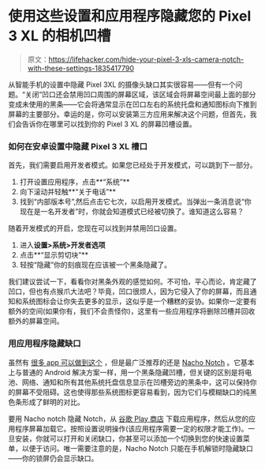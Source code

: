 # 使用这些设置和应用程序隐藏您的 Pixel 3 XL 的相机凹槽

> 原文：<https://lifehacker.com/hide-your-pixel-3-xls-camera-notch-with-these-settings-1835417790>

从智能手机的设置中隐藏 Pixel 3XL 的摄像头缺口其实很容易——但有一个问题。“关闭”凹口还会禁用凹口周围的屏幕区域，该区域会将屏幕空间最上面的部分变成未使用的黑条——它会将通常显示在凹口左右的系统托盘和通知图标向下推到屏幕的主要部分。幸运的是，你可以安装第三方应用来解决这个问题，但首先，我们会告诉你在哪里可以找到你的 Pixel 3 XL 的屏幕凹槽设置。



### **如何在安卓设置中隐藏 Pixel 3 XL 槽口**

首先，我们需要启用开发者模式。如果您已经处于开发模式，可以跳到下一部分。

1.  打开设置应用程序，点击**“系统”**
2.  向下滚动并轻触**“关于电话”**
3.  找到“内部版本号”,然后点击它七次，以启用开发模式。当弹出一条消息说“你现在是一名开发者”时，你就会知道模式已经被切换了。谁知道这么容易？

随着开发模式的开启，您现在可以找到并禁用凹口设置。

1.  进入**设置>系统>开发者选项**
2.  点击**“显示剪切块”**
3.  轻按“隐藏”你的刻痕现在应该被一个黑条隐藏了。

我们建议尝试一下，看看你对黑条外观的感觉如何。不可怕，平心而论，肯定藏了凹口，但也有点猴爪大法吧？毕竟，凹口很烦人，因为它侵入了你的屏幕，而且通知和系统图标会让你失去更多的显示，这似乎是一个糟糕的妥协。如果你一定要有额外的空间(如果你有，我们不会责怪你)，这里有一些应用程序将删除凹槽并回收额外的屏幕空间。

### 用应用程序隐藏缺口

虽然有 [很多 app 可以做到这个](https://play.google.com/store/search?q=hide+notch&c=apps) ，但是最广泛推荐的还是 [Nacho Notch](https://play.google.com/store/apps/details?id=com.xda.nachonotch) 。它基本上与普通的 Android 解决方案一样，用一个黑条隐藏凹槽，但关键的区别是将电池、网络、通知和所有其他系统托盘信息显示在凹槽旁边的黑条中，这可以保持你的屏幕不受阻碍。这也使得那些系统图标更容易看到，因为它们与模糊缺口的纯黑色条形成了鲜明的对比。

要用 Nacho notch 隐藏 Notch，从 [谷歌 Play 商店](https://play.google.com/store/apps/details?id=com.xda.nachonotch) 下载应用程序，然后从您的应用程序屏幕加载它。按照设置说明操作(该应用程序需要一定的权限才能工作)。一旦安装，你就可以打开和关闭缺口，你甚至可以添加一个切换到您的快速设置菜单，以便于访问。唯一需要注意的是，Nacho Notch 只能在手机解锁时隐藏缺口——你的锁屏仍会显示缺口。